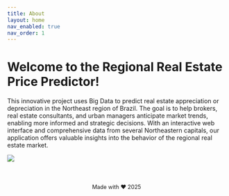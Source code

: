 ```yaml
---
title: About
layout: home
nav_enabled: true
nav_order: 1
---
```


<h1><strong> Welcome to the Regional Real Estate Price Predictor! </strong></h1>

This innovative project uses Big Data to predict real estate appreciation or depreciation in the Northeast region of Brazil. 
The goal is to help brokers, real estate consultants, and urban managers anticipate market trends, enabling more informed and strategic decisions. With an interactive web interface and comprehensive data from several Northeastern capitals, our application offers valuable insights into the behavior of the regional real estate market.

<image src="../docs/images/index.png">

<footer style="text-align: center; font-size: 0.9em; margin-top: 4em;">
    Made with ❤️  2025
</footer>
